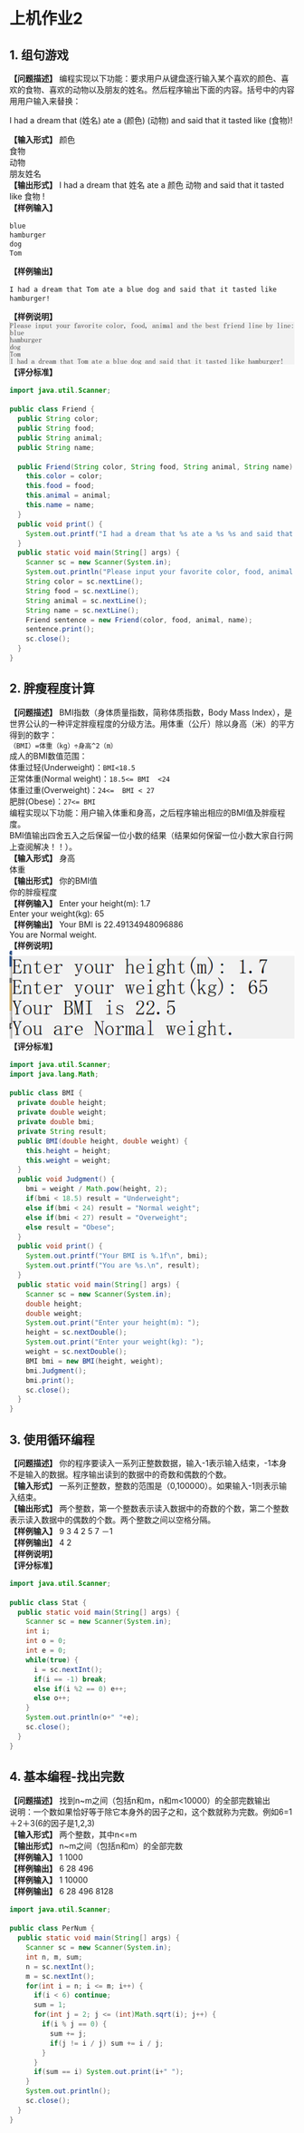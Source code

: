 <title>上机作业2</title>
<link rel="stylesheet" href="../../css/style.css">
<h1>上机作业2</h1>

## 1. 组句游戏
**【问题描述】**
编程实现以下功能：要求用户从键盘逐行输入某个喜欢的颜色、喜欢的食物、喜欢的动物以及朋友的姓名。然后程序输出下面的内容。括号中的内容用用户输入来替换：  

I had a dream that (姓名) ate a (颜色) (动物) and said that it tasted like (食物)!

**【输入形式】**
颜色  
食物  
动物  
朋友姓名  
**【输出形式】**
I had a dream that 姓名  ate a 颜色  动物  and said that it tasted like  食物 !  
**【样例输入】**

```
blue  
hamburger  
dog  
Tom
```
  
**【样例输出】**

```
I had a dream that Tom ate a blue dog and said that it tasted like hamburger!
```

**【样例说明】**  
![lab2-1](lab2-1.png)  
**【评分标准】**

```java
import java.util.Scanner;

public class Friend {
  public String color;
  public String food;
  public String animal;
  public String name;
  
  public Friend(String color, String food, String animal, String name) {
    this.color = color;
    this.food = food;
    this.animal = animal;
    this.name = name;
  }
  public void print() {
    System.out.printf("I had a dream that %s ate a %s %s and said that it tasted like %s!\n", name, color, animal, food);
  }
  public static void main(String[] args) {
    Scanner sc = new Scanner(System.in);
    System.out.println("Please input your favorite color, food, animal and the best friend line by line:");
    String color = sc.nextLine();
    String food = sc.nextLine();
    String animal = sc.nextLine();
    String name = sc.nextLine();
    Friend sentence = new Friend(color, food, animal, name);
    sentence.print();
    sc.close();
  }
}
```

## 2. 胖瘦程度计算
**【问题描述】**
BMI指数（身体质量指数，简称体质指数，Body Mass Index），是世界公认的一种评定胖瘦程度的分级方法。用体重（公斤）除以身高（米）的平方得到的数字：  
`（BMI）=体重（kg）÷身高^2（m）`  
成人的BMI数值范围：  
体重过轻(Underweight)：`BMI<18.5`  
正常体重(Normal weight)：`18.5<= BMI  <24`  
体重过重(Overweight)：`24<=  BMI < 27`  
肥胖(Obese)：`27<= BMI`  
编程实现以下功能：用户输入体重和身高，之后程序输出相应的BMI值及胖瘦程度。  
BMI值输出四舍五入之后保留一位小数的结果（结果如何保留一位小数大家自行网上查阅解决！！）。  
**【输入形式】**
身高  
体重  
**【输出形式】**
你的BMI值  
你的胖瘦程度  
**【样例输入】**
Enter your height(m): 1.7  
Enter your weight(kg): 65  
**【样例输出】**
Your BMI is 22.49134948096886  
You are Normal weight.  
**【样例说明】**  
![lab2-2](lab2-2.png)  
**【评分标准】**

```java
import java.util.Scanner;
import java.lang.Math;

public class BMI {
  private double height;
  private double weight;
  private double bmi;
  private String result;
  public BMI(double height, double weight) {
    this.height = height;
    this.weight = weight;
  }
  public void Judgment() {
    bmi = weight / Math.pow(height, 2);
    if(bmi < 18.5) result = "Underweight";
    else if(bmi < 24) result = "Normal weight";
    else if(bmi < 27) result = "Overweight";
    else result = "Obese";
  }
  public void print() {
    System.out.printf("Your BMI is %.1f\n", bmi);
    System.out.printf("You are %s.\n", result);
  }
  public static void main(String[] args) {
    Scanner sc = new Scanner(System.in);
    double height;
    double weight;
    System.out.print("Enter your height(m): ");
    height = sc.nextDouble();
    System.out.print("Enter your weight(kg): ");
    weight = sc.nextDouble();
    BMI bmi = new BMI(height, weight);
    bmi.Judgment();
    bmi.print();
    sc.close();
  }
}
```

## 3. 使用循环编程
**【问题描述】**
你的程序要读入一系列正整数数据，输入-1表示输入结束，-1本身不是输入的数据。程序输出读到的数据中的奇数和偶数的个数。  
**【输入形式】**
一系列正整数，整数的范围是（0,100000）。如果输入-1则表示输入结束。  
**【输出形式】**
两个整数，第一个整数表示读入数据中的奇数的个数，第二个整数表示读入数据中的偶数的个数。两个整数之间以空格分隔。  
**【样例输入】**
9 3 4 2 5 7 －1  
**【样例输出】**
4 2  
**【样例说明】**  
**【评分标准】**

```java
import java.util.Scanner;

public class Stat {
  public static void main(String[] args) {
    Scanner sc = new Scanner(System.in);
    int i;
    int o = 0;
    int e = 0;
    while(true) {
      i = sc.nextInt();
      if(i == -1) break;
      else if(i %2 == 0) e++;
      else o++;
    }
    System.out.println(o+" "+e);
    sc.close();
  }
}
```

## 4. 基本编程-找出完数
**【问题描述】**
找到n~m之间（包括n和m，n和m<10000）的全部完数输出  
说明：一个数如果恰好等于除它本身外的因子之和，这个数就称为完数。例如6=1＋2＋3(6的因子是1,2,3)  
**【输入形式】**
两个整数，其中n<=m  
**【输出形式】**
n~m之间（包括n和m）的全部完数  
**【样例输入】**
1 1000  
**【样例输出】**
6 28 496   
**【样例输入】**
1 10000  
**【样例输出】**
6 28 496 8128 

```java
import java.util.Scanner;

public class PerNum {
  public static void main(String[] args) {
    Scanner sc = new Scanner(System.in);
    int n, m, sum;
    n = sc.nextInt();
    m = sc.nextInt();
    for(int i = n; i <= m; i++) {
      if(i < 6) continue;
      sum = 1;
      for(int j = 2; j <= (int)Math.sqrt(i); j++) {
        if(i % j == 0) {
          sum += j;
          if(j != i / j) sum += i / j;
        }
      }
      if(sum == i) System.out.print(i+" ");
    }
    System.out.println();
    sc.close();
  }
}
```